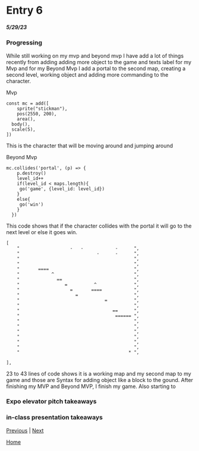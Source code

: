 # Entry 6
##### 5/29/23

### Progressing
While still working on my mvp and beyond mvp I have add a lot of things recently from adding adding more object to the game and texts label for my Mvp and for my Beyond Mvp I add a portal to the second map, creating a second level, working object and adding more commanding to the character.

Mvp
```
const mc = add([
	sprite("stickman"),
	pos(2550, 200),
	area(),
  body(),
  scale(5),
])

```
This is the character that will be moving around and jumping around

Beyond Mvp
```JS
mc.collides('portal', (p) => {
    p.destroy()
    level_id++
    if(level_id < maps.length){
     go('game', {level_id: level_id})
    }
    else{
     go('win')
    }
  })

```
This code shows that if the character collides with the portal it will go to the next level or else it goes win.

```JS
[
    "                   -   -            -      ",
    "                             -      -      ",
    "                                           ",
    "                                           ",
    "       ====                                ",
    "            ^                              ",
    "              ==                           ",
    "                 =          ^              ",
    "                   =       ====            ",
    "                     =                     ",
    "                                =          ",
    "                                           ",
    "                                   ==      ",
    "                                    ====== ",
    "                                           ",
    "                                           ",
    "                                           ",
    "                                           ",
    "                                           ",
    "                                           ",
    "                                         * ",

],

```

23 to 43 lines of code shows it is a working map and my second map to my game and those are Syntax for adding object like a block to the gound.
After finishing my MVP and Beyond MVP, I finish my game. Also starting to

### Expo elevator pitch takeaways

### in-class presentation takeaways

[Previous](entry05.md) | [Next](entry07.md)

[Home](../README.md)